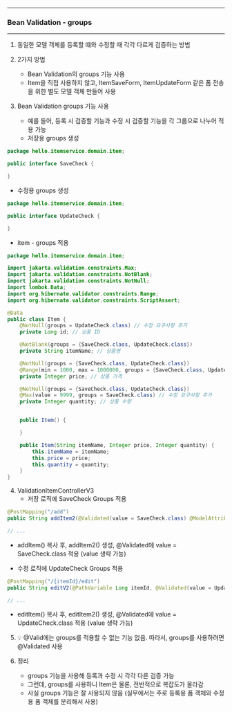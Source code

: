 -----
### Bean Validation - groups
-----
1. 동일한 모델 객체를 등록할 떄와 수정할 때 각각 다르게 검증하는 방법
2. 2가지 방법
   - Bean Validation의 groups 기능 사용
   - Item을 직접 사용하지 않고, ItemSaveForm, ItemUpdateForm 같은 폼 전송을 위한 별도 모델 객체 만들어 사용

3. Bean Validation groups 기능 사용
   - 예를 들어, 등록 시 검증할 기능과 수정 시 검증할 기능을 각 그룹으로 나누어 적용 가능
   - 저장용 groups 생성
```java
package hello.itemservice.domain.item;

public interface SaveCheck {

}
```
   - 수정용 groups 생성
```java
package hello.itemservice.domain.item;

public interface UpdateCheck {

}
```

  - item - groups 적용
```java
package hello.itemservice.domain.item;

import jakarta.validation.constraints.Max;
import jakarta.validation.constraints.NotBlank;
import jakarta.validation.constraints.NotNull;
import lombok.Data;
import org.hibernate.validator.constraints.Range;
import org.hibernate.validator.constraints.ScriptAssert;

@Data
public class Item {
    @NotNull(groups = UpdateCheck.class) // 수정 요구사항 추가
    private Long id; // 상품 ID

    @NotBlank(groups = {SaveCheck.class, UpdateCheck.class})
    private String itemName; // 상품명

    @NotNull(groups = {SaveCheck.class, UpdateCheck.class})
    @Range(min = 1000, max = 1000000, groups = {SaveCheck.class, UpdateCheck.class})
    private Integer price; // 상품 가격

    @NotNull(groups = {SaveCheck.class, UpdateCheck.class})
    @Max(value = 9999, groups = SaveCheck.class) // 수정 요구사항 추가
    private Integer quantity; // 상품 수량


    public Item() {

    }

    public Item(String itemName, Integer price, Integer quantity) {
        this.itemName = itemName;
        this.price = price;
        this.quantity = quantity;
    }
}
```

4. ValidationItemControllerV3
   - 저장 로직에 SaveCheck Groups 적용
```java
@PostMapping("/add")
public String addItem2(@Validated(value = SaveCheck.class) @ModelAttribute Item item, BindingResult bindingResult, RedirectAttributes redirectAttributes) {

// ...
```
   - addItem() 복사 후, addItem2() 생성, @Validated에 value = SaveCheck.class 적용 (value 생략 가능)
     
   - 수정 로직에 UpdateCheck Groups 적용
```java
@PostMapping("/{itemId}/edit")
public String editV2(@PathVariable Long itemId, @Validated(value = UpdateCheck.class) @ModelAttribute Item item, BindingResult bindingResult) {

// ...
```
  - editItem() 복사 후, editItem2() 생성, @Validated에 value = UpdateCheck.class 적용 (value 생략 가능)

5. 💡 @Valid에는 groups를 적용할 수 없는 기능 없음. 따라서, groups를 사용하려면 @Validated 사용

6. 정리
   - groups 기능을 사용해 등록과 수정 시 각각 다른 검증 가능
   - 그런데, groups를 사용하니 Item은 물론, 전반적으로 복잡도가 올라감
   - 사실 groups 기능은 잘 사용되지 않음 (실무에서는 주로 등록용 폼 객체와 수정용 폼 객체를 분리해서 사용)
